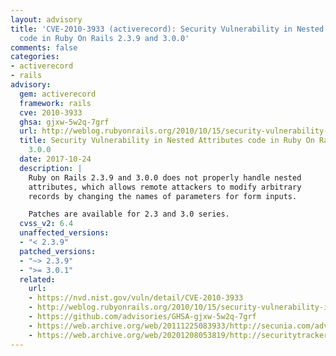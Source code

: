 ```yaml
---
layout: advisory
title: 'CVE-2010-3933 (activerecord): Security Vulnerability in Nested Attributes
  code in Ruby On Rails 2.3.9 and 3.0.0'
comments: false
categories:
- activerecord
- rails
advisory:
  gem: activerecord
  framework: rails
  cve: 2010-3933
  ghsa: gjxw-5w2q-7grf
  url: http://weblog.rubyonrails.org/2010/10/15/security-vulnerability-in-nested-attributes-code-in-ruby-on-rails-2-3-9-and-3-0-0
  title: Security Vulnerability in Nested Attributes code in Ruby On Rails 2.3.9 and
    3.0.0
  date: 2017-10-24
  description: |
    Ruby on Rails 2.3.9 and 3.0.0 does not properly handle nested
    attributes, which allows remote attackers to modify arbitrary
    records by changing the names of parameters for form inputs.

    Patches are available for 2.3 and 3.0 series.
  cvss_v2: 6.4
  unaffected_versions:
  - "< 2.3.9"
  patched_versions:
  - "~> 2.3.9"
  - ">= 3.0.1"
  related:
    url:
    - https://nvd.nist.gov/vuln/detail/CVE-2010-3933
    - http://weblog.rubyonrails.org/2010/10/15/security-vulnerability-in-nested-attributes-code-in-ruby-on-rails-2-3-9-and-3-0-0
    - https://github.com/advisories/GHSA-gjxw-5w2q-7grf
    - https://web.archive.org/web/20111225083933/http://secunia.com/advisories/41930
    - https://web.archive.org/web/20201208053819/http://securitytracker.com/id?1024624
---
```


